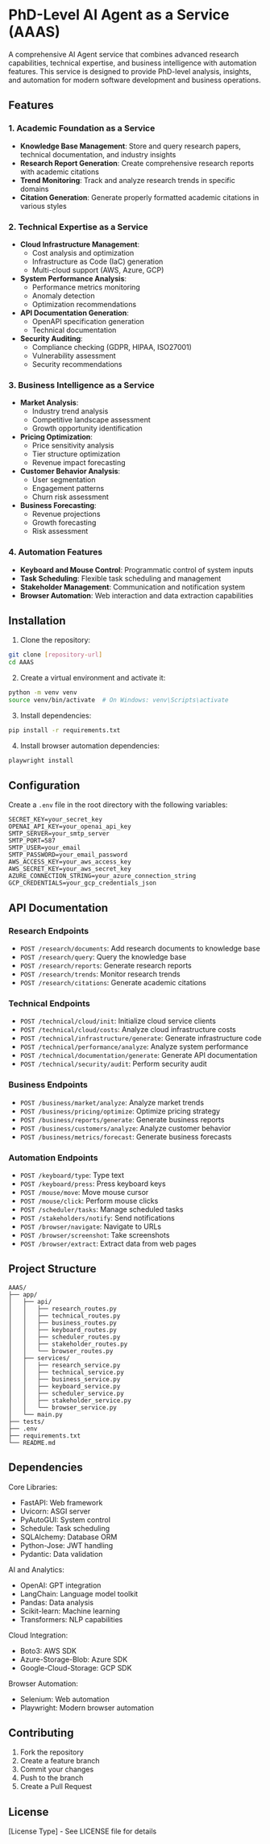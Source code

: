 # PhD-Level AI Agent as a Service (AAAS)

A comprehensive AI Agent service that combines advanced research capabilities, technical expertise, and business intelligence with automation features. This service is designed to provide PhD-level analysis, insights, and automation for modern software development and business operations.

## Features

### 1. Academic Foundation as a Service
- **Knowledge Base Management**: Store and query research papers, technical documentation, and industry insights
- **Research Report Generation**: Create comprehensive research reports with academic citations
- **Trend Monitoring**: Track and analyze research trends in specific domains
- **Citation Generation**: Generate properly formatted academic citations in various styles

### 2. Technical Expertise as a Service
- **Cloud Infrastructure Management**: 
  - Cost analysis and optimization
  - Infrastructure as Code (IaC) generation
  - Multi-cloud support (AWS, Azure, GCP)
- **System Performance Analysis**:
  - Performance metrics monitoring
  - Anomaly detection
  - Optimization recommendations
- **API Documentation Generation**:
  - OpenAPI specification generation
  - Technical documentation
- **Security Auditing**:
  - Compliance checking (GDPR, HIPAA, ISO27001)
  - Vulnerability assessment
  - Security recommendations

### 3. Business Intelligence as a Service
- **Market Analysis**:
  - Industry trend analysis
  - Competitive landscape assessment
  - Growth opportunity identification
- **Pricing Optimization**:
  - Price sensitivity analysis
  - Tier structure optimization
  - Revenue impact forecasting
- **Customer Behavior Analysis**:
  - User segmentation
  - Engagement patterns
  - Churn risk assessment
- **Business Forecasting**:
  - Revenue projections
  - Growth forecasting
  - Risk assessment

### 4. Automation Features
- **Keyboard and Mouse Control**: Programmatic control of system inputs
- **Task Scheduling**: Flexible task scheduling and management
- **Stakeholder Management**: Communication and notification system
- **Browser Automation**: Web interaction and data extraction capabilities

## Installation

1. Clone the repository:
```bash
git clone [repository-url]
cd AAAS
```

2. Create a virtual environment and activate it:
```bash
python -m venv venv
source venv/bin/activate  # On Windows: venv\Scripts\activate
```

3. Install dependencies:
```bash
pip install -r requirements.txt
```

4. Install browser automation dependencies:
```bash
playwright install
```

## Configuration

Create a `.env` file in the root directory with the following variables:

```env
SECRET_KEY=your_secret_key
OPENAI_API_KEY=your_openai_api_key
SMTP_SERVER=your_smtp_server
SMTP_PORT=587
SMTP_USER=your_email
SMTP_PASSWORD=your_email_password
AWS_ACCESS_KEY=your_aws_access_key
AWS_SECRET_KEY=your_aws_secret_key
AZURE_CONNECTION_STRING=your_azure_connection_string
GCP_CREDENTIALS=your_gcp_credentials_json
```

## API Documentation

### Research Endpoints
- `POST /research/documents`: Add research documents to knowledge base
- `POST /research/query`: Query the knowledge base
- `POST /research/reports`: Generate research reports
- `POST /research/trends`: Monitor research trends
- `POST /research/citations`: Generate academic citations

### Technical Endpoints
- `POST /technical/cloud/init`: Initialize cloud service clients
- `POST /technical/cloud/costs`: Analyze cloud infrastructure costs
- `POST /technical/infrastructure/generate`: Generate infrastructure code
- `POST /technical/performance/analyze`: Analyze system performance
- `POST /technical/documentation/generate`: Generate API documentation
- `POST /technical/security/audit`: Perform security audit

### Business Endpoints
- `POST /business/market/analyze`: Analyze market trends
- `POST /business/pricing/optimize`: Optimize pricing strategy
- `POST /business/reports/generate`: Generate business reports
- `POST /business/customers/analyze`: Analyze customer behavior
- `POST /business/metrics/forecast`: Generate business forecasts

### Automation Endpoints
- `POST /keyboard/type`: Type text
- `POST /keyboard/press`: Press keyboard keys
- `POST /mouse/move`: Move mouse cursor
- `POST /mouse/click`: Perform mouse clicks
- `POST /scheduler/tasks`: Manage scheduled tasks
- `POST /stakeholders/notify`: Send notifications
- `POST /browser/navigate`: Navigate to URLs
- `POST /browser/screenshot`: Take screenshots
- `POST /browser/extract`: Extract data from web pages

## Project Structure

```
AAAS/
├── app/
│   ├── api/
│   │   ├── research_routes.py
│   │   ├── technical_routes.py
│   │   ├── business_routes.py
│   │   ├── keyboard_routes.py
│   │   ├── scheduler_routes.py
│   │   ├── stakeholder_routes.py
│   │   └── browser_routes.py
│   ├── services/
│   │   ├── research_service.py
│   │   ├── technical_service.py
│   │   ├── business_service.py
│   │   ├── keyboard_service.py
│   │   ├── scheduler_service.py
│   │   ├── stakeholder_service.py
│   │   └── browser_service.py
│   └── main.py
├── tests/
├── .env
├── requirements.txt
└── README.md
```

## Dependencies

Core Libraries:
- FastAPI: Web framework
- Uvicorn: ASGI server
- PyAutoGUI: System control
- Schedule: Task scheduling
- SQLAlchemy: Database ORM
- Python-Jose: JWT handling
- Pydantic: Data validation

AI and Analytics:
- OpenAI: GPT integration
- LangChain: Language model toolkit
- Pandas: Data analysis
- Scikit-learn: Machine learning
- Transformers: NLP capabilities

Cloud Integration:
- Boto3: AWS SDK
- Azure-Storage-Blob: Azure SDK
- Google-Cloud-Storage: GCP SDK

Browser Automation:
- Selenium: Web automation
- Playwright: Modern browser automation

## Contributing

1. Fork the repository
2. Create a feature branch
3. Commit your changes
4. Push to the branch
5. Create a Pull Request

## License

[License Type] - See LICENSE file for details
